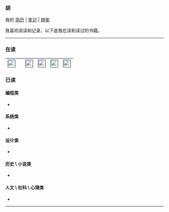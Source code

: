 ### 胡

我的 [简历][简历] | [笔记][笔记] | [随笔][随笔]

我喜欢阅读和记录，以下是我在读和读过的书籍。

---

### 在读

| [<img src="" alt="" width="24">]()  | [<img src="" alt="" width="">]()  | [<img src="" alt="" width="24">]()  |  [<img src="" alt="" width="24">]() |  [<img src="" alt="" width="24">]() | [<img src="" alt="" width="24">]()  |
|---|---|---|---|---|---|

### 已读

#### 编程类

*

#### 系统类

*

#### 设计类

*

#### 历史 \ 小说类

*

#### 人文 \ 社科 \ 心理类

*

---

<!--
**hujp/hujp** is a ✨ _special_ ✨ repository because its `README.md` (this file) appears on your GitHub profile.

Here are some ideas to get you started:

- 🔭 I’m currently working on ...
- 🌱 I’m currently learning ...
- 👯 I’m looking to collaborate on ...
- 🤔 I’m looking for help with ...
- 💬 Ask me about ...
- 📫 How to reach me: ...
- 😄 Pronouns: ...
- ⚡ Fun fact: ...
-->

[简历]: https://hujp.github.io/devops-logs/
[笔记]: https://hujp.github.io/devops-logs/
[随笔]: https://hujp.github.io/life-essays/